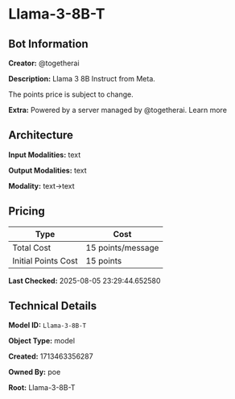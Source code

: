# Llama-3-8B-T

## Bot Information

**Creator:** @togetherai

**Description:** Llama 3 8B Instruct from Meta.

The points price is subject to change.

**Extra:** Powered by a server managed by @togetherai. Learn more


## Architecture

**Input Modalities:** text

**Output Modalities:** text

**Modality:** text->text


## Pricing

| Type | Cost |
|------|------|
| Total Cost | 15 points/message |
| Initial Points Cost | 15 points |

**Last Checked:** 2025-08-05 23:29:44.652580


## Technical Details

**Model ID:** `Llama-3-8B-T`

**Object Type:** model

**Created:** 1713463356287

**Owned By:** poe

**Root:** Llama-3-8B-T
